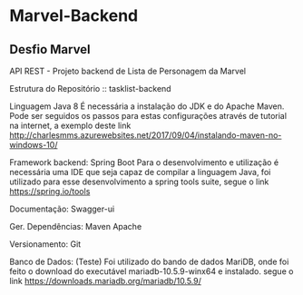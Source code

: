 # Marvel-Backend
## Desfio Marvel

API REST - Projeto backend de Lista de Personagem da Marvel

Estrutura do Repositório :: tasklist-backend

Linguagem Java 8
  É necessária a instalação do JDK e do Apache Maven. Pode ser seguidos os passos para estas configurações através de tutorial na internet, a exemplo deste link http://charlesmms.azurewebsites.net/2017/09/04/instalando-maven-no-windows-10/

Framework backend: Spring Boot
  Para o desenvolvimento e utilização é necessária uma IDE que seja capaz de compilar a linguagem Java, foi utilizado para esse desenvolvimento a spring tools suite, segue o link https://spring.io/tools

Documentação: Swagger-ui

Ger. Dependências: Maven Apache

Versionamento: Git

Banco de Dados: (Teste) Foi utilizado do bando de dados MariDB, onde foi feito o download do executável mariadb-10.5.9-winx64 e instalado. segue o link https://downloads.mariadb.org/mariadb/10.5.9/


